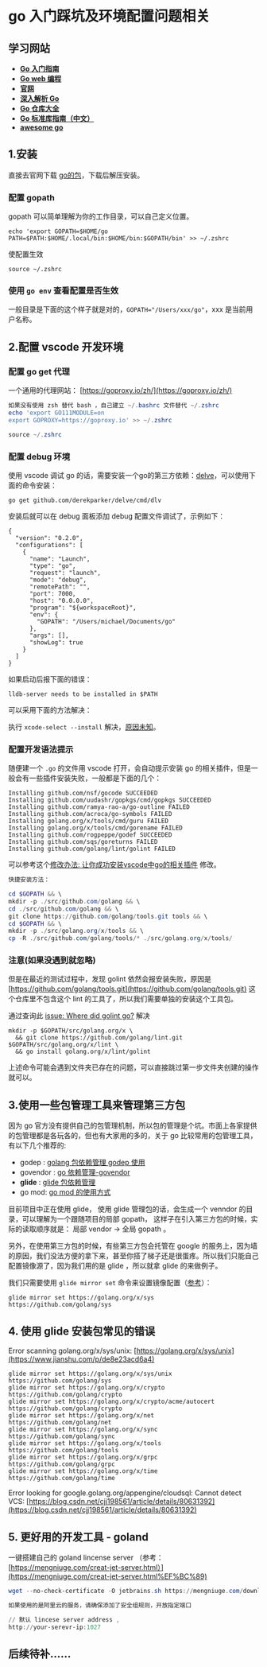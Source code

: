 # go 入门踩坑及环境配置问题相关

## 学习网站

* [**Go 入门指南**](https://www.kancloud.cn/kancloud/the-way-to-go/72675)
* [**Go web 编程**](https://www.kancloud.cn/kancloud/web-application-with-golang/44105)
* [**官网**](https://golang.org/doc/)
* [**深入解析 Go**](https://tiancaiamao.gitbooks.io/go-internals/content/zh/04.0.html)
* [**Go 仓库大全**](https://gowalker.org/search?q=gorepos)
* [**Go 标准库指南（中文）**](http://cngolib.com/)
* [**awesome go**](https://github.com/avelino/awesome-go)

## 1.安装

直接去官网下载 [go的包](https://golang.org/dl/)，下载后解压安装。

### 配置 gopath

gopath 可以简单理解为你的工作目录，可以自己定义位置。

```
echo 'export GOPATH=$HOME/go
PATH=$PATH:$HOME/.local/bin:$HOME/bin:$GOPATH/bin' >> ~/.zshrc
```

使配置生效

```
source ~/.zshrc
```

### 使用 `go env` 查看配置是否生效

一般目录是下面的这个样子就是对的，`GOPATH="/Users/xxx/go"`，xxx 是当前用户名称。

## 2.配置 vscode 开发环境

### 配置 go get 代理

一个通用的代理网站： [https://goproxy.io/zh/](https://goproxy.io/zh/)

```powershell
如果没有使用 zsh 替代 bash ，自己建立 ~/.bashrc 文件替代 ~/.zshrc
echo 'export GO111MODULE=on
export GOPROXY=https://goproxy.io' >> ~/.zshrc

source ~/.zshrc
```

### **配置 debug 环境**

使用 vscode 调试 go 的话，需要安装一个go的第三方依赖：[delve](https://github.com/derekparker/delve)，可以使用下面的命令安装：

```
go get github.com/derekparker/delve/cmd/dlv
```

安装后就可以在 debug 面板添加 debug 配置文件调试了，示例如下：

```
{
  "version": "0.2.0",
  "configurations": [
    {
      "name": "Launch",
      "type": "go",
      "request": "launch",
      "mode": "debug",
      "remotePath": "",
      "port": 7000,
      "host": "0.0.0.0",
      "program": "${workspaceRoot}",
      "env": {
        "GOPATH": "/Users/michael/Documents/go"
      },
      "args": [],
      "showLog": true
    }
  ]
}
```

如果启动后报下面的错误：

```
lldb-server needs to be installed in $PATH
```

可以采用下面的方法解决：

执行 `xcode-select --install` 解决，[原因未知](https://github.com/derekparker/delve/issues/986)。

### **配置开发语法提示**

随便建一个 `.go` 的文件用 vscode 打开，会自动提示安装 go 的相关插件，但是一般会有一些插件安装失败，一般都是下面的几个：

```
Installing github.com/nsf/gocode SUCCEEDED
Installing github.com/uudashr/gopkgs/cmd/gopkgs SUCCEEDED
Installing github.com/ramya-rao-a/go-outline FAILED
Installing github.com/acroca/go-symbols FAILED
Installing golang.org/x/tools/cmd/guru FAILED
Installing golang.org/x/tools/cmd/gorename FAILED
Installing github.com/rogpeppe/godef SUCCEEDED
Installing github.com/sqs/goreturns FAILED
Installing github.com/golang/lint/golint FAILED
```

可以参考这个[修改办法: 让你成功安装vscode中go的相关插件](https://cloud.tencent.com/developer/article/1013066) 修改。

```powershell
快捷安装方法：

cd $GOPATH && \
mkdir -p ./src/github.com/golang && \
cd ./src/github.com/golang && \
git clone https://github.com/golang/tools.git tools && \
cd $GOPATH && \
mkdir -p ./src/golang.org/x/tools && \
cp -R ./src/github.com/golang/tools/* ./src/golang.org/x/tools/

```



### **注意(如果没遇到就忽略)**

但是在最近的测试过程中，发现 golint 依然会报安装失败，原因是 [https://github.com/golang/tools.git](https://github.com/golang/tools.git) 这个仓库里不包含这个 lint 的工具了，所以我们需要单独的安装这个工具包。

通过查询此 [issue: Where did golint go?](https://github.com/golang/lint/issues/397) 解决

```
mkdir -p $GOPATH/src/golang.org/x \
  && git clone https://github.com/golang/lint.git $GOPATH/src/golang.org/x/lint \
  && go install golang.org/x/lint/golint
```

上述命令可能会遇到文件夹已存在的问题，可以直接跳过第一步文件夹创建的操作就可以。

## 3.使用一些包管理工具来管理第三方包

因为 go 官方没有提供自己的包管理机制，所以包的管理是个坑。市面上各家提供的包管理都是各玩各的，但也有大家用的多的，关于 go 比较常用的包管理工具，有以下几个推荐的:

* godep : [golang 包依赖管理 godep 使用](https://www.jianshu.com/p/db59b10c8c51)
* govendor : [go 依赖管理-govendor](https://studygolang.com/articles/9785)
* **glide** : [glide 包依赖管理](https://github.com/Masterminds/glide)
* go mod: [go mod 的使用方式](https://juejin.im/post/5c8e503a6fb9a070d878184a#heading-2)

目前项目中正在使用 glide， 使用 glide 管理包的话，会生成一个 venndor 的目录，可以理解为一个跟随项目的局部 gopath， 这样子在引入第三方包的时候，实际的读取顺序就是： 局部 vendor -> 全局 gopath 。

另外，在使用第三方包的时候，有些第三方包会托管在 google 的服务上，因为墙的原因，我们没法方便的拿下来，甚至你搭了梯子还是很蛋疼。所以我们只能自己配置镜像源了，因为我们用的是 glide ，所以就拿 glide 的来做例子。

我们只需要使用 `glide mirror set` 命令来设置镜像配置（[参考](https://github.com/xkeyideal/glide/blob/master/README_CN.md)）： 

```
glide mirror set https://golang.org/x/sys https://github.com/golang/sys
```

## 4. 使用 glide 安装包常见的错误

Error scanning golang.org/x/sys/unix:  [https://golang.org/x/sys/unix](https://www.jianshu.com/p/de8e23acd6a4)

```shell
glide mirror set https://golang.org/x/sys/unix https://github.com/golang/sys
glide mirror set https://golang.org/x/crypto https://github.com/golang/crypto
glide mirror set https://golang.org/x/crypto/acme/autocert 
https://github.com/golang/crypto
glide mirror set https://golang.org/x/net https://github.com/golang/net
glide mirror set https://golang.org/x/sync https://github.com/golang/sync
glide mirror set https://golang.org/x/tools https://github.com/golang/tools
glide mirror set https://golang.org/x/grpc https://github.com/golang/grpc
glide mirror set https://golang.org/x/time https://github.com/golang/time
```

Error looking for google.golang.org/appengine/cloudsql: Cannot detect VCS: [https://blog.csdn.net/cjj198561/article/details/80631392](https://blog.csdn.net/cjj198561/article/details/80631392)

## 5. 更好用的开发工具 - goland

一键搭建自己的 goland lincense server （参考：[https://mengniuge.com/creat-jet-server.html）](https://mengniuge.com/creat-jet-server.html%EF%BC%89)



```powershell
wget --no-check-certificate -O jetbrains.sh https://mengniuge.com/download/shell/jetbrains.sh && chmod +x jetbrains.sh && bash jetbrains.sh

如果使用的是阿里云的服务，请确保添加了安全组规则，开放指定端口

// 默认 lincese server address , 
http://your-serevr-ip:1027 
```



## 后续待补……
